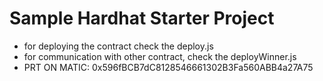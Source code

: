 # Sample Hardhat Starter Project

- for deploying the contract check the deploy.js
- for communication with other contract, check the deployWinner.js
- PRT ON MATIC: 0x596fBCB7dC8128546661302B3Fa560ABB4a27A75